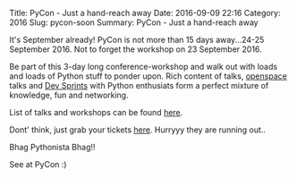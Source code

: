 Title: PyCon - Just a hand-reach away
Date: 2016-09-09 22:16
Category: 2016
Slug: pycon-soon
Summary: PyCon - Just a hand-reach away

It's September already! PyCon is not more than 15 days away...24-25 September 2016. Not to forget the workshop on 23 September 2016.

Be part of this 3-day long conference-workshop and walk out with loads and loads of Python stuff to ponder upon. Rich content of talks, [openspace](https://in.pycon.org/blog/2016/open-space-registrations-2016.html) talks and [Dev Sprints](https://in.pycon.org/blog/2016/dev-sprint-2016.html) with Python enthusiats form a perfect mixture of knowledge, fun and networking.

List of talks and workshops can be found [here](https://in.pycon.org/2016/).

Dont' think, just grab your tickets [here](https://in.explara.com/e/pycon-india-2016). Hurryyy they are running out..

Bhag Pythonista Bhag!!

See at PyCon :)
